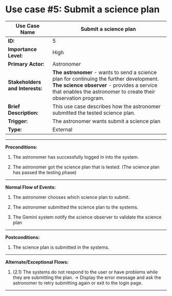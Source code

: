 
# Use case #5: Submit a science plan

| **Use Case Name** | Submit a science plan
| --- | --- |
| **ID:** | 5 |
| **Importance Level:** | High |
|**Primary Actor:** | Astronomer|
|**Stakeholders and Interests:**| **The astronomer** - wants to send a science plan for continuing the further development. **The science observer** - provides a service that enables the astronomer to create their observation program. |
|**Brief Description:**| This use case describes how the astronomer submitted the tested science plan.|
|**Trigger:**|The astronomer wants submit a science plan|
|**Type:** | External |
---
**Preconditions:**
1.  The astronomer has successfully logged in into the system.
    
2.  The astronomer got the science plan that is tested. (The science plan has passed the testing phase)
 ---
**Normal Flow of Events:**

1.  The astronomer chooses which science plan to submit.
    
2.  The astronomer submitted the science plan to the systems.
    
3.  The Gemini system notify the science observer to validate the science plan
---
**Postconditions:**

1. The science plan is submitted in the systems.
---

**Alternate/Exceptional Flows:**

1.  (2.1) The systems do not respond to the user or have problems while they are submitting the plan.
    → Display the error message and ask the astronomer to retry submitting again or exit to the login page.
---
